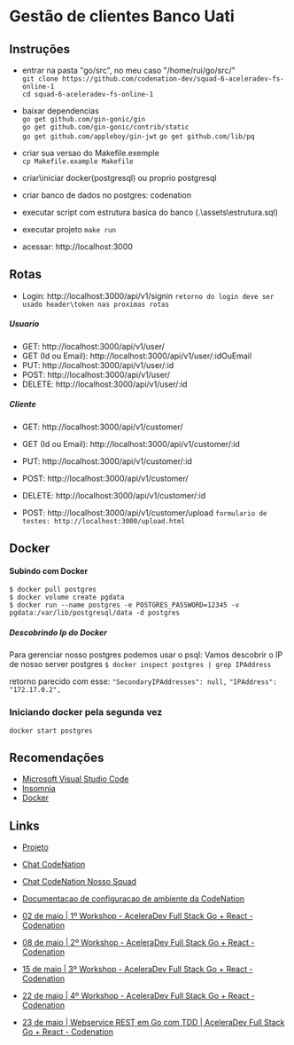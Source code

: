 # Gestão de clientes Banco Uati

## Instruções

 - entrar na pasta "go/src", no meu caso "/home/rui/go/src/"   
   `git clone https://github.com/codenation-dev/squad-6-aceleradev-fs-online-1`   
   `cd squad-6-aceleradev-fs-online-1`   
   
- baixar dependencias   
   `go get github.com/gin-gonic/gin`   
   `go get github.com/gin-gonic/contrib/static`   
   `go get github.com/appleboy/gin-jwt`
   `go get github.com/lib/pq`

 - criar sua versao do Makefile.exemple    
   `cp Makefile.example Makefile`

 - criar\iniciar docker(postgresql) ou proprio postgresql
 - criar banco de dados no postgres: codenation
 - executar script com estrutura basica do banco (.\\assets\\estrutura.sql)

 - executar projeto
`make run`

 - acessar: http://localhost:3000

## Rotas
 - Login: http://localhost:3000/api/v1/signin `retorno do login deve ser usado header\token nas proximas rotas`
##### Usuario
 - GET: http://localhost:3000/api/v1/user/
 - GET (Id ou Email): http://localhost:3000/api/v1/user/:idOuEmail
 - PUT: http://localhost:3000/api/v1/user/:id
 - POST: http://localhost:3000/api/v1/user/  
 - DELETE: http://localhost:3000/api/v1/user/:id   

##### Cliente
 - GET: http://localhost:3000/api/v1/customer/
 - GET (Id ou Email): http://localhost:3000/api/v1/customer/:id
 - PUT: http://localhost:3000/api/v1/customer/:id
 - POST: http://localhost:3000/api/v1/customer/  
 - DELETE: http://localhost:3000/api/v1/customer/:id   

 - POST: http://localhost:3000/api/v1/customer/upload `formulario de testes: http://localhost:3000/upload.html`   

## Docker
#### Subindo com Docker
`$ docker pull postgres`   
`$ docker volume create pgdata`   
`$ docker run --name postgres -e POSTGRES_PASSWORD=12345 -v pgdata:/var/lib/postgresql/data -d postgres`

##### Descobrindo Ip do Docker
Para gerenciar nosso postgres podemos usar o psql:
Vamos descobrir o IP de nosso server postgres
`$ docker inspect postgres | grep IPAddress`

retorno parecido com esse:
`"SecondaryIPAddresses": null,`
`"IPAddress": "172.17.0.2",`

### Iniciando docker pela segunda vez
`docker start postgres`

## Recomendações
  - [Microsoft Visual Studio Code](https://code.visualstudio.com/download)
  - [Insomnia](https://insomnia.rest/download/)
  - [Docker](https://docs.docker.com/install/linux/docker-ce/ubuntu/)

## Links
  - [Projeto](https://github.com/codenation-dev/squad-6-aceleradev-fs-online-1)
  - [Chat CodeNation](https://chat.codenation.com.br/)
  - [Chat CodeNation Nosso Squad](https://chat.codenation.com.br/group/fullstack-remote-1-squad6-v2)
  - [Documentacao de configuracao de ambiente da CodeNation](https://drive.google.com/file/d/1639-YzRhVUEHHbh5E-2u6mjDHeNPKzP1/view)
  
  - [02 de maio | 1º Workshop - AceleraDev Full Stack Go + React - Codenation](https://www.youtube.com/watch?v=3iUf0jk2IzY)

- [08 de maio | 2º Workshop - AceleraDev Full Stack Go + React - Codenation](https://www.youtube.com/watch?v=022c5nk-5oI)

- [15 de maio | 3º Workshop - AceleraDev Full Stack Go + React - Codenation](https://www.youtube.com/watch?v=1Aa7mabvWRk)

- [22 de maio | 4º Workshop - AceleraDev Full Stack Go + React - Codenation](https://www.youtube.com/watch?v=zZGT_DyYYSo)

- [23 de maio | Webservice REST em Go com TDD | AceleraDev Full Stack Go + React - Codenation](https://www.youtube.com/watch?v=5I_IqL4Jb9U)
